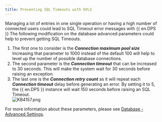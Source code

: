 ```yaml
---
title: Preventing SQL Timeouts with DVLS
---
```

Managing a lot of entries in one single operation or having a high number of connected users could lead to SQL Timeout error messages with {{ en.DPS }}
The following modification on the database advanced parameters could help to prevent getting SQL Timeouts.

1. The first one to consider is the ***Connection maximum pool size*** Increasing that parameter to 1000 instead of the default 100 will help to level up the number of possible database connections.
1. The second parameter is the ***Connection timeout*** that can be increased to 30 seconds. This will make the system wait for 30 seconds before raising an exception.
1. The last one is the ***Connection retry count*** as it will repeat each ***Connection timeout*** delay before generating an error. By setting it to 5, the {{ en.DPS }} instance will wait 150 seconds before raising an SQL Timeout.  
![KB4157.png](/img/en/kb/KB4157.png)  

For more information about these parameters, please see [Database - Advanced Settings](https://helpserver.devolutions.net/database_advancedsettings.html).